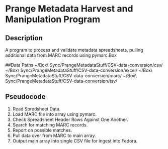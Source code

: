 # Prange Metadata Harvest and Manipulation Program

## Description
A program to process and validate metadata spreadsheets, pulling additional data from MARC records using pymarc.Box

##Data Paths
~/Box\ Sync/PrangeMetadataStuff/CSV-data-conversion/csv/
~/Box\ Sync/PrangeMetadataStuff/CSV-data-conversion/excel/
~/Box\ Sync/PrangeMetadataStuff/CSV-data-conversion/marc/
~/Box\ Sync/PrangeMetadataStuff/CSV-data-conversion/tsv/

## Pseudocode

1. Read Spredsheet Data.
2. Load MARC file into array using pymarc.
3. Check Spreadsheet Header Rows Against One Another.
4. Search for matching MARC records.
5. Report on possible matches.
6. Pull data over from MARC to main array.
7. Output main array into single CSV file for ingest into Fedora.
